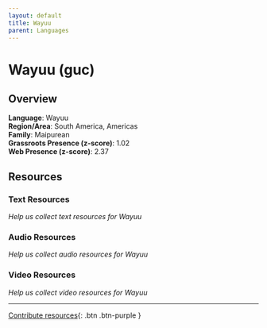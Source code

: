```yaml
---
layout: default
title: Wayuu
parent: Languages
---
```


# Wayuu (guc)

## Overview

**Language**: Wayuu  
**Region/Area**: South America, Americas  
**Family**: Maipurean  
**Grassroots Presence (z-score)**: 1.02  
**Web Presence (z-score)**: 2.37  

## Resources

### Text Resources
*Help us collect text resources for Wayuu*

### Audio Resources
*Help us collect audio resources for Wayuu*

### Video Resources
*Help us collect video resources for Wayuu*

---

[Contribute resources](https://forms.office.com/e/1SfLJx3u1r){: .btn .btn-purple }
